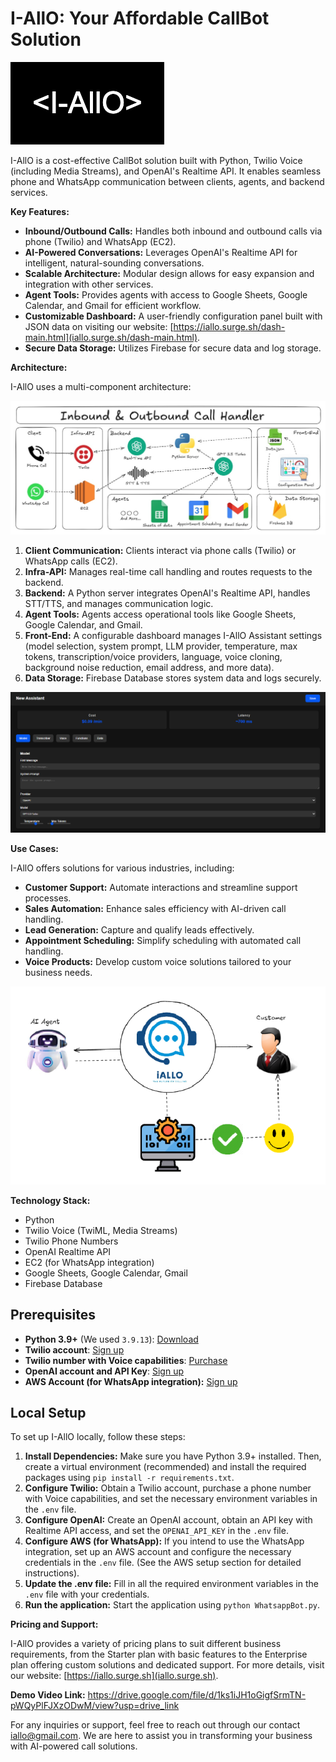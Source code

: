# I-AllO: Your Affordable CallBot Solution

![I-AllO Logo](logo.png)

I-AllO is a cost-effective CallBot solution built with Python, Twilio Voice (including Media Streams), and OpenAI's Realtime API. It enables seamless phone and WhatsApp communication between clients, agents, and backend services.

**Key Features:**

* **Inbound/Outbound Calls:** Handles both inbound and outbound calls via phone (Twilio) and WhatsApp (EC2).
* **AI-Powered Conversations:** Leverages OpenAI's Realtime API for intelligent, natural-sounding conversations.
* **Scalable Architecture:** Modular design allows for easy expansion and integration with other services.
* **Agent Tools:** Provides agents with access to Google Sheets, Google Calendar, and Gmail for efficient workflow.
* **Customizable Dashboard:** A user-friendly configuration panel built with JSON data on visiting our website:
[https://iallo.surge.sh/dash-main.html](iallo.surge.sh/dash-main.html).
* **Secure Data Storage:** Utilizes Firebase for secure data and log storage.

**Architecture:**

I-AllO uses a multi-component architecture:

![I-AllO Architecture](architecture.jpg)

1. **Client Communication:** Clients interact via phone calls (Twilio) or WhatsApp calls (EC2).
2. **Infra-API:** Manages real-time call handling and routes requests to the backend.
3. **Backend:** A Python server integrates OpenAI's Realtime API, handles STT/TTS, and manages communication logic.
4. **Agent Tools:** Agents access operational tools like Google Sheets, Google Calendar, and Gmail.
5. **Front-End:** A configurable dashboard manages I-AllO Assistant settings (model selection, system prompt, LLM provider, temperature, max tokens, transcription/voice providers, language, voice cloning, background noise reduction, email address, and more data).
6. **Data Storage:** Firebase Database stores system data and logs securely.

![I-AllO Dashboard](dashboard.png)


**Use Cases:**

I-AllO offers solutions for various industries, including:

* **Customer Support:** Automate interactions and streamline support processes.
* **Sales Automation:** Enhance sales efficiency with AI-driven call handling.
* **Lead Generation:** Capture and qualify leads effectively.
* **Appointment Scheduling:** Simplify scheduling with automated call handling.
* **Voice Products:** Develop custom voice solutions tailored to your business needs.

![I-AllO Service Flow](service.png)

**Technology Stack:**

* Python
* Twilio Voice (TwiML, Media Streams)
* Twilio Phone Numbers
* OpenAI Realtime API
* EC2 (for WhatsApp integration)
* Google Sheets, Google Calendar, Gmail
* Firebase Database

## Prerequisites

* **Python 3.9+** (We used `3.9.13`): [Download](https://www.python.org/downloads/)
* **Twilio account**: [Sign up](https://www.twilio.com/try-twilio)
* **Twilio number with Voice capabilities**: [Purchase](https://help.twilio.com/articles/223135247-How-to-Search-for-and-Buy-a-Twilio-Phone-Number-from-Console)
* **OpenAI account and API Key**: [Sign up](https://platform.openai.com/)
* **AWS Account (for WhatsApp integration):** [Sign up](https://aws.amazon.com/)

## Local Setup

To set up I-AllO locally, follow these steps:

1. **Install Dependencies:** Make sure you have Python 3.9+ installed. Then, create a virtual environment (recommended) and install the required packages using `pip install -r requirements.txt`.
2. **Configure Twilio:** Obtain a Twilio account, purchase a phone number with Voice capabilities, and set the necessary environment variables in the `.env` file.
3. **Configure OpenAI:** Create an OpenAI account, obtain an API key with Realtime API access, and set the `OPENAI_API_KEY` in the `.env` file.
4. **Configure AWS (for WhatsApp):** If you intend to use the WhatsApp integration, set up an AWS account and configure the necessary credentials in the `.env` file. (See the AWS setup section for detailed instructions).
5. **Update the .env file:** Fill in all the required environment variables in the `.env` file with your credentials.
6. **Run the application:** Start the application using `python WhatsappBot.py`.

**Pricing and Support:**

I-AllO provides a variety of pricing plans to suit different business requirements, from the Starter plan with basic features to the Enterprise plan offering custom solutions and dedicated support. For more details, visit our website: [https://iallo.surge.sh](iallo.surge.sh).


**Demo Video Link:**
https://drive.google.com/file/d/1ks1iJH1oGigfSrmTN-pWQyPlFJXzODwM/view?usp=drive_link

For any inquiries or support, feel free to reach out through our contact [iallo@gmail.com](imaf.pro@gmail.com). We are here to assist you in transforming your business with AI-powered call solutions.
